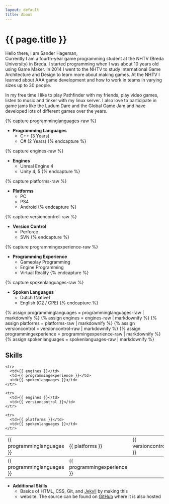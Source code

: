 ```yaml
---
layout: default
title: About
---
```

# {{ page.title }}

Hello there, I am Sander Hageman, <br>
Currently I am a fourth-year game programming student at the NHTV (Breda University) in Breda. I started programming when I was about 10 years old using Game Maker. In 2014 I went to the NHTV to study International Game Architecture and Design to learn more about making games. At the NHTV I learned about AAA game development and how to work in teams in varying sizes up to 30 people.


In my free time I like to play Pathfinder with my friends, play video games, listen to music and tinker with my linux server. I also love to participate in game jams like the Ludum Dare and the Global Game Jam and have developed lots of different games over the years.

{% capture programminglanguages-raw %}
* __Programming Languages__
  * C++ (3 Years)
  * C# (2 Years)
{% endcapture %}

{% capture engines-raw %}
* __Engines__
  * Unreal Engine 4
  * Unity 4, 5
{% endcapture %}

{% capture platforms-raw %}
* __Platforms__
  * PC
  * PS4
  * Android
{% endcapture %}

{% capture versioncontrol-raw %}
* __Version Control__
  * Perforce
  * SVN
{% endcapture %}
  
{% capture programmingexperience-raw %}
* __Programming Experience__
  * Gameplay Programming
  * Engine Programming
  * Virtual Reality
{% endcapture %}
  
{% capture spokenlanguages-raw %}
* __Spoken Languages__
  * Dutch (Native)
  * English (C2 / CPE)
{% endcapture %}

{% assign programminglanguages = programminglanguages-raw | markdownify %}
{% assign engines = engines-raw | markdownify %}
{% assign platforms = platforms-raw | markdownify %}
{% assign versioncontrol = versioncontrol-raw | markdownify %}
{% assign programmingexperience = programmingexperience-raw | markdownify %}
{% assign spokenlanguages = spokenlanguages-raw | markdownify %}

## Skills
<table class="skillstable">

  <tbody id="big">
    <tr>
      <td>{{ programminglanguages }}</td>
      <td>{{ platforms }}</td>
      <td>{{ versioncontrol }}</td>
    </tr>
    
    <tr>
      <td>{{ engines }}</td>
      <td>{{ programmingexperience }}</td>
      <td>{{ spokenlanguages }}</td>
    </tr>
  </tbody>
  
  <tbody id="small">
    <tr>
      <td>{{ programminglanguages }}</td>
      <td>{{ programmingexperience }}</td>
    </tr>
    
    <tr>
      <td>{{ engines }}</td>
      <td>{{ versioncontrol }}</td>
    </tr>
    
    <tr>
      <td>{{ platforms }}</td>
      <td>{{ spokenlanguages }}</td>
    </tr>
 </tbody>
  
</table>

* __Additional Skills__
  * Basics of HTML, CSS, Git, and [Jekyll](https://jekyllrb.com/) by making this
  * website. The source can be found on [GitHub](https://github.com/sander12101/sander12101.github.io) where it is also hosted

